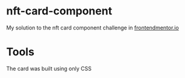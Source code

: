 # nft-card-component
My solution to the nft card component challenge in [frontendmentor.io](https://www.frontendmentor.io/home)

# Tools
The card was built using only CSS
